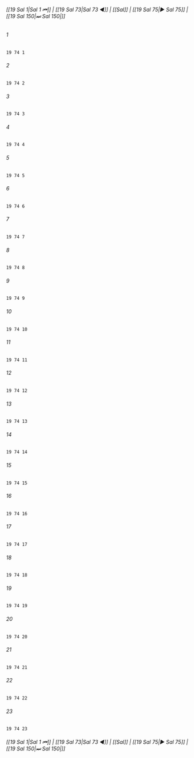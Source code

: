 
###### [[19 Sal 1|Sal 1 ⏮]] | [[19 Sal 73|Sal 73 ◀]] | [[Sal]] | [[19 Sal 75|▶ Sal 75]] | [[19 Sal 150|⏭ Sal 150|]]

###### 1
``` verse
19 74 1 
```
###### 2
``` verse
19 74 2 
```
###### 3
``` verse
19 74 3 
```
###### 4
``` verse
19 74 4 
```
###### 5
``` verse
19 74 5 
```
###### 6
``` verse
19 74 6 
```
###### 7
``` verse
19 74 7 
```
###### 8
``` verse
19 74 8 
```
###### 9
``` verse
19 74 9 
```
###### 10
``` verse
19 74 10 
```
###### 11
``` verse
19 74 11 
```
###### 12
``` verse
19 74 12 
```
###### 13
``` verse
19 74 13 
```
###### 14
``` verse
19 74 14 
```
###### 15
``` verse
19 74 15 
```
###### 16
``` verse
19 74 16 
```
###### 17
``` verse
19 74 17 
```
###### 18
``` verse
19 74 18 
```
###### 19
``` verse
19 74 19 
```
###### 20
``` verse
19 74 20 
```
###### 21
``` verse
19 74 21 
```
###### 22
``` verse
19 74 22 
```
###### 23
``` verse
19 74 23 
```

###### [[19 Sal 1|Sal 1 ⏮]] | [[19 Sal 73|Sal 73 ◀]] | [[Sal]] | [[19 Sal 75|▶ Sal 75]] | [[19 Sal 150|⏭ Sal 150|]]

